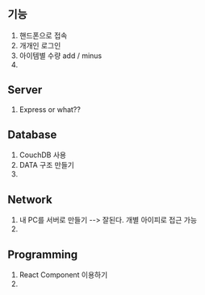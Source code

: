 ## 기능
  1. 핸드폰으로 접속
  2. 개개인 로그인
  3. 아이템별 수량 add / minus
  4. 

## Server
  1. Express or what??

## Database
  1. CouchDB 사용
  2. DATA 구조 만들기
  3. 
  
## Network
  1. 내 PC를 서버로 만들기 --> 잘된다. 개별 아이피로 접근 가능
  2. 
  
## Programming
  1. React Component 이용하기
  2. 
  
